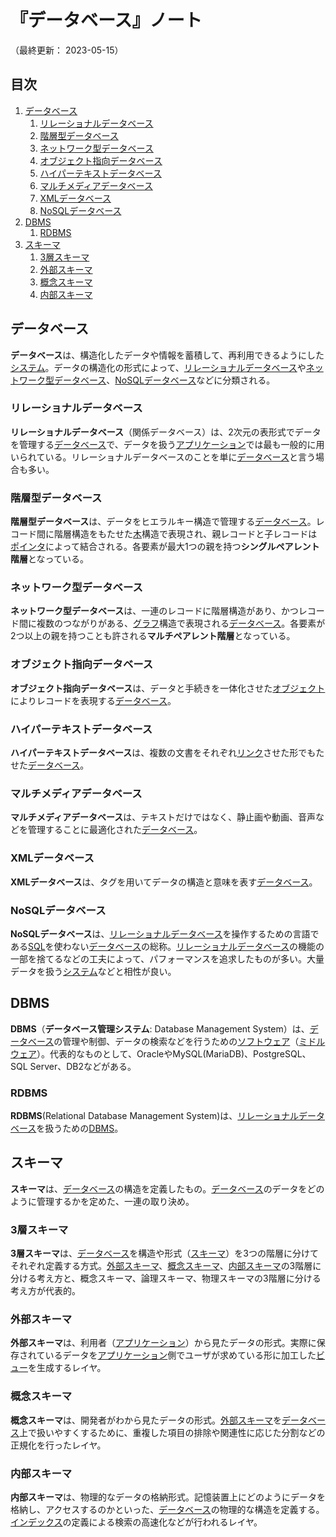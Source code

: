 # 『データベース』ノート

（最終更新： 2023-05-15）


## 目次

1. [データベース](#データベース)
	1. [リレーショナルデータベース](#リレーショナルデータベース)
	1. [階層型データベース](#階層型データベース)
	1. [ネットワーク型データベース](#ネットワーク型データベース)
	1. [オブジェクト指向データベース](#オブジェクト指向データベース)
	1. [ハイパーテキストデータベース](#ハイパーテキストデータベース)
	1. [マルチメディアデータベース](#マルチメディアデータベース)
	1. [XMLデータベース](#xmlデータベース)
	1. [NoSQLデータベース](#nosqlデータベース)
1. [DBMS](#dbms)
	1. [RDBMS](#rdbms)
1. [スキーマ](#スキーマ)
	1. [3層スキーマ](#3層スキーマ)
	1. [外部スキーマ](#外部スキーマ)
	1. [概念スキーマ](#概念スキーマ)
	1. [内部スキーマ](#内部スキーマ)


## データベース

**データベース**は、構造化したデータや情報を蓄積して、再利用できるようにした[システム](../../../../system/_/chapters/system.md#システム)。データの構造化の形式によって、[リレーショナルデータベース](#リレーショナルデータベース)や[ネットワーク型データベース](#ネットワーク型データベース)、[NoSQLデータベース](#nosqlデータベース)などに分類される。

### リレーショナルデータベース

**リレーショナルデータベース**（関係データベース）は、2次元の表形式でデータを管理する[データベース](#データベース)で、データを扱う[アプリケーション](../../../../computer/software/_/chapters/software.md#応用ソフトウェア)では最も一般的に用いられている。リレーショナルデータベースのことを単に[データベース](#データベース)と言う場合も多い。

### 階層型データベース

**階層型データベース**は、データをヒエラルキー構造で管理する[データベース](#データベース)。レコード間に階層構造をもたせた[木](../../../../basics/applied_mathematics/_/chapters/graph_theory.md#木)構造で表現され、親レコードと子レコードは[ポインタ](../../../../programming/_/chapters/data_type.md#ポインタ型)によって結合される。各要素が最大1つの親を持つ**シングルペアレント階層**となっている。

### ネットワーク型データベース

**ネットワーク型データベース**は、一連のレコードに階層構造があり、かつレコード間に複数のつながりがある、[グラフ](../../../../basics/applied_mathematics/_/chapters/graph_theory.md#グラフ)構造で表現される[データベース](#データベース)。各要素が2つ以上の親を持つことも許される**マルチペアレント階層**となっている。

### オブジェクト指向データベース

**オブジェクト指向データベース**は、データと手続きを一体化させた[オブジェクト](../../../../programming/_/chapters/object_oriented.md#オブジェクト)によりレコードを表現する[データベース](#データベース)。

### ハイパーテキストデータベース

**ハイパーテキストデータベース**は、複数の文書をそれぞれ[リンク](../../../../network/_/chapters/web.md#ハイパーリンク)させた形でもたせた[データベース](#データベース)。

### マルチメディアデータベース

**マルチメディアデータベース**は、テキストだけではなく、静止画や動画、音声などを管理することに最適化された[データベース](#データベース)。

### XMLデータベース

**XMLデータベース**は、タグを用いてデータの構造と意味を表す[データベース](#データベース)。

### NoSQLデータベース

**NoSQLデータベース**は、[リレーショナルデータベース](#リレーショナルデータベース)を操作するための言語である[SQL](./sql.md#sql)を使わない[データベース](#データベース)の総称。[リレーショナルデータベース](#リレーショナルデータベース)の機能の一部を捨てるなどの工夫によって、パフォーマンスを追求したものが多い。大量データを扱う[システム](../../../../system/_/chapters/system.md#システム)などと相性が良い。


## DBMS

**DBMS**（**データベース管理システム**: Database Management System）は、[データベース](#データベース)の管理や制御、データの検索などを行うための[ソフトウェア](../../../../computer/software/_/chapters/software.md#ソフトウェア)（[ミドルウェア](../../../../computer/software/_/chapters/middleware.md#ミドルウェア)）。代表的なものとして、OracleやMySQL(MariaDB)、PostgreSQL、SQL Server、DB2などがある。

### RDBMS

**RDBMS**(Relational Database Management System)は、[リレーショナルデータベース](#リレーショナルデータベース)を扱うための[DBMS](#dbms)。


## スキーマ

**スキーマ**は、[データベース](#データベース)の構造を定義したもの。[データベース](#データベース)のデータをどのように管理するかを定めた、一連の取り決め。

### 3層スキーマ

**3層スキーマ**は、[データベース](#データベース)を構造や形式（[スキーマ](#スキーマ)）を3つの階層に分けてそれぞれ定義する方式。[外部スキーマ](#外部スキーマ)、[概念スキーマ](#概念スキーマ)、[内部スキーマ](#内部スキーマ)の3階層に分ける考え方と、概念スキーマ、論理スキーマ、物理スキーマの3階層に分ける考え方が代表的。

### 外部スキーマ

**外部スキーマ**は、利用者（[アプリケーション](../../../../computer/software/_/chapters/software.md#応用ソフトウェア)）から見たデータの形式。実際に保存されているデータを[アプリケーション](../../../../computer/software/_/chapters/software.md#応用ソフトウェア)側でユーザが求めている形に加工した[ビュー](./sql.md#ビュー操作)を生成するレイヤ。

### 概念スキーマ

**概念スキーマ**は、開発者がわから見たデータの形式。[外部スキーマ](#外部スキーマ)を[データベース](#データベース)上で扱いやすくするために、重複した項目の排除や関連性に応じた分割などの正規化を行ったレイヤ。

### 内部スキーマ

**内部スキーマ**は、物理的なデータの格納形式。記憶装置上にどのようにデータを格納し、アクセスするのかといった、[データベース](#データベース)の物理的な構造を定義する。[インデックス](./index.md#インデックス)の定義による検索の高速化などが行われるレイヤ。
